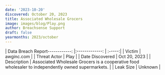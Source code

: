 ```yaml
---
date: '2023-10-20'
discovered: October 20, 2023
title: Associated Wholesale Grocers
image: images/blog/Play.png
author: Breachsense Support
draft: false
yearmonths: 2023/october
---
```


| Data Breach Report------------:     |:-------------:    | :-----:|
| Victim      | awginc.com      | 
| Threat Actor      | Play      | 
| Date Discovered      | Oct 20, 2023      | 
| Description      | Associated Wholesale Grocers is a cooperative food wholesaler to independently owned supermarkets.      | 
| Leak Size      | Unknown      | 

